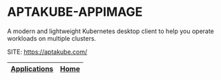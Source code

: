 # APTAKUBE-APPIMAGE
 
 A modern and lightweight Kubernetes desktop client to help 
 you operate workloads on multiple clusters.
 
 SITE: https://aptakube.com/

 | [Applications](https://portable-linux-apps.github.io/apps.html) | [Home](https://portable-linux-apps.github.io)
 | --- | --- |
